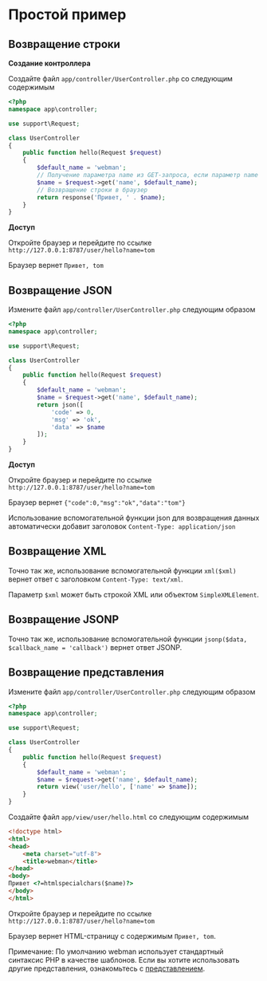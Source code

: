 # Простой пример

## Возвращение строки
**Создание контроллера**

Создайте файл `app/controller/UserController.php` со следующим содержимым

```php
<?php
namespace app\controller;

use support\Request;

class UserController
{
    public function hello(Request $request)
    {
        $default_name = 'webman';
        // Получение параметра name из GET-запроса, если параметр name не передается, возвращается $default_name
        $name = $request->get('name', $default_name);
        // Возвращение строки в браузер
        return response('Привет, ' . $name);
    }
}
```

**Доступ**

Откройте браузер и перейдите по ссылке `http://127.0.0.1:8787/user/hello?name=tom`

Браузер вернет `Привет, tom`

## Возвращение JSON
Измените файл `app/controller/UserController.php` следующим образом

```php
<?php
namespace app\controller;

use support\Request;

class UserController
{
    public function hello(Request $request)
    {
        $default_name = 'webman';
        $name = $request->get('name', $default_name);
        return json([
            'code' => 0, 
            'msg' => 'ok', 
            'data' => $name
        ]);
    }
}
```

**Доступ**

Откройте браузер и перейдите по ссылке `http://127.0.0.1:8787/user/hello?name=tom`

Браузер вернет `{"code":0,"msg":"ok","data":"tom"}`

Использование вспомогательной функции json для возвращения данных автоматически добавит заголовок `Content-Type: application/json`

## Возвращение XML
Точно так же, использование вспомогательной функции `xml($xml)` вернет ответ с заголовком `Content-Type: text/xml`.

Параметр `$xml` может быть строкой XML или объектом `SimpleXMLElement`.

## Возвращение JSONP
Точно так же, использование вспомогательной функции `jsonp($data, $callback_name = 'callback')` вернет ответ JSONP.

## Возвращение представления
Измените файл `app/controller/UserController.php` следующим образом

```php
<?php
namespace app\controller;

use support\Request;

class UserController
{
    public function hello(Request $request)
    {
        $default_name = 'webman';
        $name = $request->get('name', $default_name);
        return view('user/hello', ['name' => $name]);
    }
}
```

Создайте файл `app/view/user/hello.html` со следующим содержимым

```html
<!doctype html>
<html>
<head>
    <meta charset="utf-8">
    <title>webman</title>
</head>
<body>
Привет <?=htmlspecialchars($name)?>
</body>
</html>
```

Откройте браузер и перейдите по ссылке `http://127.0.0.1:8787/user/hello?name=tom`

Браузер вернет HTML-страницу с содержимым `Привет, tom`.

Примечание: По умолчанию webman использует стандартный синтаксис PHP в качестве шаблонов. Если вы хотите использовать другие представления, ознакомьтесь с [представлением](view.md).
